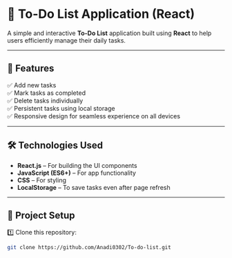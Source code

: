 # 📝 To-Do List Application (React)

A simple and interactive **To-Do List** application built using **React** to help users efficiently manage their daily tasks.

---

## 🚀 Features

✅ Add new tasks  
✅ Mark tasks as completed  
✅ Delete tasks individually  
✅ Persistent tasks using local storage  
✅ Responsive design for seamless experience on all devices  

---

## 🛠️ Technologies Used

- **React.js** – For building the UI components  
- **JavaScript (ES6+)** – For app functionality  
- **CSS** – For styling  
- **LocalStorage** – To save tasks even after page refresh  

---

## 📂 Project Setup

1️⃣ Clone this repository:  
```bash
git clone https://github.com/Anadi0302/To-do-list.git

